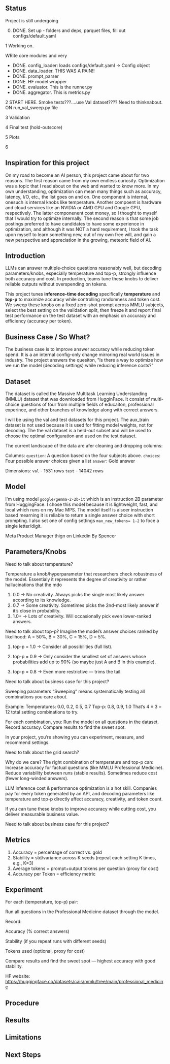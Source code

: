 ## Status
Project is still undergoing

0) DONE. 
Set up - folders and deps, parquet files, fill out configs/default.yaml

1 Working on.

WRite core modules and very

- DONE. config_loader: loads configs/default.yaml → Config object
- DONE. data_loader. THIS WAS A PAIN!!
- DONE. prompt_parser
- DONE. HF model wrapper
- DONE. evaluator. This is the runner.py
- DONE. aggregator. This is metrics.py

2 START HERE. Smoke tests???....use Val dataset???? Need to thinknabout. ON run_val_sweep.py file


3 Validation

4 Final test (hold-outscore)

5 Plots

6

## Inspiration for this project

On my road to become an AI person, this project came about for two reasons. The first reason came from my own endless curiosity. Optimization was a topic that I read about on the web and wanted to know more. In my own understanding, optimization can mean many things such as accuracy, latency, I/O, etc., the list goes on and on. One component is internal, onesuch is internal knobs like temperature. Another compoent is hardware and cloud services like an NVIDIA or AMD GPU and Google GPU, respectively. The latter componenent cost money, so I thought to myself that I would try to optimize internally. The second reason is that some job postings preferred to have candidates to have some experience in optimization, and although it was NOT a hard requirement, I took the task upon myself to learn something new, out of my own free will, and gain a new perspective and appreciation in the growing, meteoric field of AI.

## Introduction
LLMs can answer multiple‑choice questions reasonably well, but decoding parameters/knobs, especially temperature and  top-p, strongly influence both accuracy and cost. In production, teams tune these knobs to deliver reliable outputs without overspending on tokens. 

This project tunes **inference-time decoding** specifically **temperature** and **top-p** to maximize accuracy while controlling randomness and token cost. We sweep these knobs on a fixed zero-shot prompt across MMLU subjects, select the best setting on the validation split, then freeze it and report final test performance on the test dataset with an emphasis on accuracy and efficiency (accuracy per token).

## Business Case / So What?

The business case is to improve answer accuracy while reducing token spend. It is a an internal config-only change mirroring real world issues in industry. The project answers the quesiton, "Is there a way to optimize how we run the model (decoding settings) while reducing inference costs?" 


## Dataset
The dataset is called the Massive Multitask Learning Understanding (MMLU) dataset that was downloaded from HugginFace. It consist of multi-choice questions of four from multiple fields of educaiton, professional experince, and other branches of knowledge along with correct answers.

I will be using the val and test datasets for this project. The aux_train dataset is not used because it is used for fitting model weights, not for decoding. The the val dataset is a held-out subset and will be used to choose the optimal configuration and used on the test dataset. 

The current landscape of the data are afer cleaning and dropping columns:

Columns:
`question`: A question based on the four subjects above.
`choices`: Four possible answer choices given a list
`answer`: Gold answer

Dimensions:
`val` - 1531 rows
`test` - 14042 rows

## Model

I'm using model `google/gemma-2-2b-it` which is an instruction 2B parameter from HuggingFace. I chose this model because it is lightweight, fast, and local which runs on my Mac MPS. The model itself is alsoer instruction based mearning it is reliable to return a single answer choice with short prompting. I also set one of config settings `max_new_tokens= 1-2` to foce a single letter/digit. 

Meta Product Manager thign on Linkedin By Spencer

## Parameters/Knobs

Need to talk about temperature?

Temperature a knob/hyperparameter that researchers check robustness of the model. Essentialy it represents the degree of creativity or rather hallucinations that the mdo

1) 0.0 → No creativity. Always picks the single most likely answer according to its knowledge.
2) 0.7 → Some creativity. Sometimes picks the 2nd-most likely answer if it’s close in probability.
3) 1.0+ → Lots of creativity. Will occasionally pick even lower-ranked answers.

Need to talk about top-p?
Imagine the model’s answer choices ranked by likelihood: A = 50%, B = 30%, C = 15%, D = 5%.
1) top-p = 1.0 → Consider all possibilities (full list).

2) top-p = 0.9 → Only consider the smallest set of answers whose probabilities add up to 90% (so maybe just A and B in this example).

3) top-p = 0.8 → Even more restrictive — trims the tail.

Need to talk about business case for this project?

Sweeping parameters
“Sweeping” means systematically testing all combinations you care about.

Example:
Temperatures: 0.0, 0.2, 0.5, 0.7
Top-p: 0.8, 0.9, 1.0
That’s 4 × 3 = 12 total setting combinations to try.

For each combination, you:
Run the model on all questions in the dataset.
Record accuracy.
Compare results to find the sweet spot.



In your project, you’re showing you can experiment, measure, and recommend settings.

Need to talk about the grid search?

Why do we care?
The right combination of temperature and top-p can:
Increase accuracy for factual questions (like MMLU Professional Medicine).
Reduce variability between runs (stable results).
Sometimes reduce cost (fewer long-winded answers).

LLM inference cost & performance optimization is a hot skill.
Companies pay for every token generated by an API, and decoding parameters like temperature and top-p directly affect accuracy, creativity, and token count.

If you can tune these knobs to improve accuracy while cutting cost, you deliver measurable business value.

Need to talk about business case for this project?

## Metrics

1) Accuracy = percentage of correct vs. gold
2) Stability = std/variance across K seeds (repeat each setting K times, e.g., K=3)
3) Average tokens = prompt+output tokens per question (proxy for cost)
4) Accuracy per Token = efficiency metric


## Experiment
For each (temperature, top-p) pair:

Run all questions in the Professional Medicine dataset through the model.

Record:

Accuracy (% correct answers)

Stability (if you repeat runs with different seeds)

Tokens used (optional, proxy for cost)

Compare results and find the sweet spot — highest accuracy with good stability.


HF website:
https://huggingface.co/datasets/cais/mmlu/tree/main/professional_medicine

## Procedure

## Results


## Limitations


## Next Steps